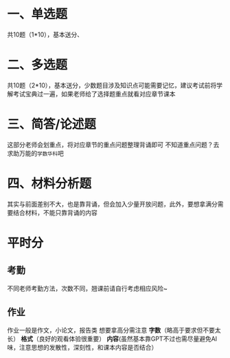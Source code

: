# 一、单选题
共10题（1*10），基本送分、
# 二、多选题
共10题（2*10），基本送分，少数题目涉及知识点可能需要记忆，建议考试前将学解考试宝典过一遍，如果老师给了选择题重点就看对应章节课本
# 三、简答/论述题
这部分老师会划重点，将对应章节的重点问题整理背诵即可
不知道重点问题？去求助万能的`学数华科`吧
# 四、材料分析题
其实与前面差别不大，也是靠背诵，但会加入少量开放问题，此外，要想拿满分需要结合材料，不能只靠背诵的内容
# 平时分
## 考勤
不同老师考勤方法，次数不同，翘课前请自行考虑相应风险~
## 作业
作业一般是作文，小论文，报告类
想要拿高分需注意 **字数**（略高于要求但不要太长） **格式**（良好的观看体验很重要） **内容**(虽然基本靠GPT不过也需尽量避免AI味，注意思想的发散性，深刻性，和课本内容是否结合）
